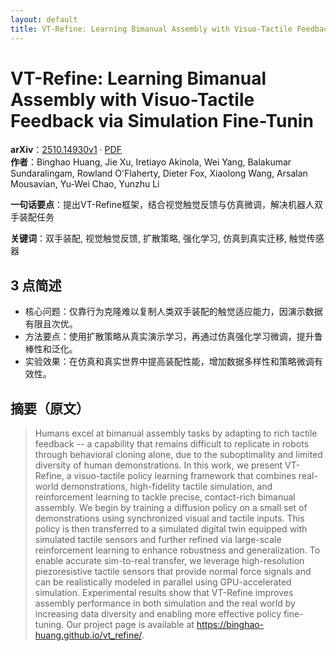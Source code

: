 ```yaml
---
layout: default
title: VT-Refine: Learning Bimanual Assembly with Visuo-Tactile Feedback via Simulation Fine-Tunin
---
```


# VT-Refine: Learning Bimanual Assembly with Visuo-Tactile Feedback via Simulation Fine-Tunin
**arXiv**：[2510.14930v1](https://arxiv.org/abs/2510.14930) · [PDF](https://arxiv.org/pdf/2510.14930.pdf)  
**作者**：Binghao Huang, Jie Xu, Iretiayo Akinola, Wei Yang, Balakumar Sundaralingam, Rowland O'Flaherty, Dieter Fox, Xiaolong Wang, Arsalan Mousavian, Yu-Wei Chao, Yunzhu Li  

**一句话要点**：提出VT-Refine框架，结合视觉触觉反馈与仿真微调，解决机器人双手装配任务

**关键词**：双手装配, 视觉触觉反馈, 扩散策略, 强化学习, 仿真到真实迁移, 触觉传感器

## 3 点简述
- 核心问题：仅靠行为克隆难以复制人类双手装配的触觉适应能力，因演示数据有限且次优。
- 方法要点：使用扩散策略从真实演示学习，再通过仿真强化学习微调，提升鲁棒性和泛化。
- 实验效果：在仿真和真实世界中提高装配性能，增加数据多样性和策略微调有效性。

## 摘要（原文）

> Humans excel at bimanual assembly tasks by adapting to rich tactile feedback
> -- a capability that remains difficult to replicate in robots through
> behavioral cloning alone, due to the suboptimality and limited diversity of
> human demonstrations. In this work, we present VT-Refine, a visuo-tactile
> policy learning framework that combines real-world demonstrations,
> high-fidelity tactile simulation, and reinforcement learning to tackle precise,
> contact-rich bimanual assembly. We begin by training a diffusion policy on a
> small set of demonstrations using synchronized visual and tactile inputs. This
> policy is then transferred to a simulated digital twin equipped with simulated
> tactile sensors and further refined via large-scale reinforcement learning to
> enhance robustness and generalization. To enable accurate sim-to-real transfer,
> we leverage high-resolution piezoresistive tactile sensors that provide normal
> force signals and can be realistically modeled in parallel using
> GPU-accelerated simulation. Experimental results show that VT-Refine improves
> assembly performance in both simulation and the real world by increasing data
> diversity and enabling more effective policy fine-tuning. Our project page is
> available at https://binghao-huang.github.io/vt_refine/.

